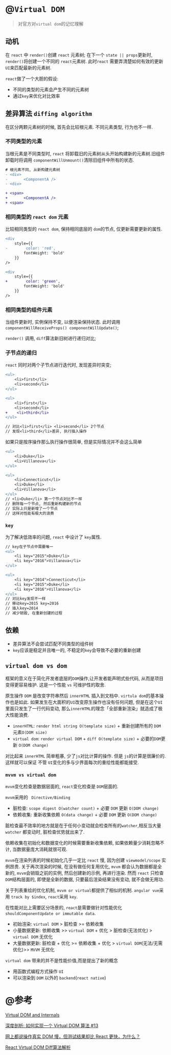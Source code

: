 # @`Virtual DOM`

> 对官方对`virtual dom`的记忆理解

## 动机

在 `react` 中 `render()`创建 `react` 元素树; 在下一个 `state || props`更新时, `render()`将创建一个不同的 `react`元素树. 此时`react` 需要弄清楚如何有效的更新`UI`来匹配最新的元素树.

`react`做了一个大胆的假设:
- 不同的类型的元素会产生不同的元素树
- 通过`key`来优化对比效率

## 差异算法 `diffing algorithm`

在区分两颗元素树的时候, 首先会比较根元素. 不同元素类型, 行为也不一样.

### 不同类型的元素

当根元素是不同类型时, `react` 将卸载旧的元素树从头开始构建新的元素树.旧组件卸载时将调用 `componentWillUnmount()`清除旧组件中所有的状态.

```diff
# 根元素不同, 从新构建元素树
- <div>
-       <ComponentA />
- <div>

+ <span>
+       <ComponentA />
+ <span>
```

### 相同类型的 `react dom` 元素

比较相同类型的 `react dom`, 保持相同底层的 `dom`的节点, 仅更新需要更新的属性.

```diff
<div
    style={{
-        color: 'red',
        fontWeight: 'bold'
    }}
/>

<div
    style={{
+        color: 'green',
        fontWeight: 'bold'
    }}
/>

```

### 相同类型的组件元素

当组件更新时, 实例保持不变, 以便渲染保持状态. 此时调用 `componentWillReceiveProps() componentWillUpdate()`;

`render()` 调用, `diff`算法新旧树进行递归对比;

### 子节点的递归

`react` 同时对两个子节点进行迭代时, 发现差异时突变;

```diff
<ul>
    <li>first</li>
    <li>second</li>
</ul>

<ul>
    <li>first</li>
    <li>second</li>
+    <li>third</li>
</ul>

// 对比<li>first</li> <li>second</li> 2个节点
// 发现<li>third</li>差异, 执行插入操作
```

如果只是按序操作那么执行操作很简单, 但是实际情况并不会这么简单

```diff
<ul>
    <li>Duke</li>
    <li>Villanova</li>
</ul>

<ul>
    <li>Connecticut</li>
    <li>Duke</li>
    <li>Villanova</li>
</ul>
// <li>Duke</li> 第一个节点对比不一样
// 删除每一个节点, 然后重新构建新的节点
// 实际上只是新增了一个节点
// 这样对性能有极大的浪费
```

### `key`

为了解决低效率的问题, `react` 中设计了 `key`属性.

```diff
// key在子节点中需要唯一
<ul>
    <li key="2015">Duke</li>
    <li key="2016">Villanova</li>
</ul>

<ul>
    <li key="2014">Connecticut</li>
    <li key="2015">Duke</li>
    <li key="2016">Villanova</li>
</ul>
// 对比key发现不一样
// 移动key=2015 key=2016
// 插入key=2014
// 减少销毁, 在重新创建的过程
```

## 依赖

- 差异算法不会尝试匹配不同类型的组件树
- `key`应该是稳定并且唯一的, 不稳定的`key`会导致不必要的重新创建

## `virtual dom vs dom`

框架的意义在于简化开发者底层的`DOM`操作,让开发者能声明式些代码, 从而是项目变得更容易维护. 这是一个性能 `vs` 可维护性的取舍.

原生操作 `DOM` 是改变字符串然后 `innerHTML` 插入到文档中. `virtula dom`的基本操作也是如此. 如果发生在大面积的`UI`改变原生操作也没有任何问题, 但是在这个`UI`里面只发生了一行代码变动, 那么`innerHTML`的理念「全部重新渲染」就造成了极大性能浪费.

- `innerHTML`: `render html string O(template size)` + 重新创建所有的 `DOM` 元素`O(DOM size)`
- `virtual dom`: `render virtual DOM` + `diff O(template size)` + 必要的`DOM`更新 `O(DOM change)`

对比起来 `innerHTML` 简单粗暴, 少了`js`对比计算的操作. 但是 `js`的计算是很廉价的. 这样就可以保证 不管 `UI`变化的多与少界面每次的重绘性能都能接受.

### `mvvm vs virtual dom`

`mvvm`变化检查是数据层面的, `react`变化检查是 `DOM`层面的.

`mvvm`采用的 ` Directive/Binding`

- 脏检查: `scope digest O(watcher count)` + 必要 `DOM` 更新 `O(DOM change)`
- 依赖收集: 重新收集依赖 `O(data change)` + 必要 `DOM` 更新 `O(DOM change)`

脏检查最不效率的地方就是在于任何小变动就会检查所有的`watcher`,相反当大量 `watcher` 都变动时, 脏检查优势就出来了.

依赖收集在初始化和数据变化的时候需要重新收集依赖, 如果依赖量少消耗忽略不计, 当数据量庞大消耗就很可观.

`mvvm`在渲染列表的时候初始化几乎一定比 `react` 慢, 因为创建 `viewmodel/scope` 实例昂贵. 关于再次渲染的时候, 在没有做任何复用优化, `mvvm` 都会认为数据都是全新的, `mvvm`会销毁之前的实例, 然后创建新的示例, 再进行渲染. 然而 `react` 只检查 `DOM`结构层面的, 即使是全新的数据, 只要最后渲染结果没有变动, 就不会做无用功.

关于列表重绘的优化机制, `mvvm or virtual`都提供了相似的机制. `angular vue`采用 `track by $index`, `react`采用 `key`.

在性能对比上需要区分场景的, `react`是需要做针对性能优化`shouldComponentUpdate or immutable data`.

- 初始渲染: `virtual DOM` > 脏检查 >= 依赖收集
- 小量数据更新: 依赖收集 >> `virtual DOM` + 优化 > 脏检查(无法优化) > `virtual DOM` 无优化
- 大量数据更新: 脏检查 + 优化 >= 依赖收集 + 优化 > `virtual DOM`(无法/无需优化)>> `MVVM` 无优化

`virtual dom` 带来的并不是性能价值,而是提出了新的概念

- 用函数式编程方式操作 `UI`
- 可以渲染到 `DOM` 以外的 `backend`(`react native`)


# @参考

[Virtual DOM and Internals](https://reactjs.org/docs/faq-internals.html)

[深度剖析: 如何实现一个 Virtual DOM 算法 #13](https://github.com/livoras/blog/issues/13)

[网上都说操作真实 DOM 慢，但测试结果却比 React 更快，为什么？](https://www.zhihu.com/question/31809713)

[React Virtual DOM Diff算法解析](https://sekaiamber.github.io/react-dom-diff/)

